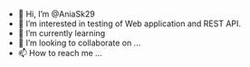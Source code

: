 - 👋 Hi, I’m @AniaSk29
- 👀 I’m interested in testing of Web application and REST API.
- 🌱 I’m currently learning 
- 💞️ I’m looking to collaborate on ...
- 📫 How to reach me ...

<!---
AniaSk29/AniaSk29 is a ✨ special ✨ repository because its `README.md` (this file) appears on your GitHub profile.
You can click the Preview link to take a look at your changes.
--->
